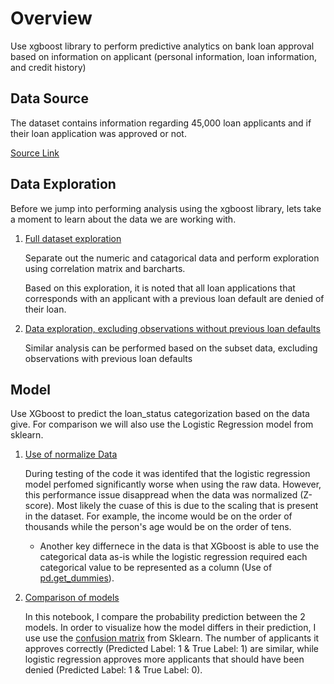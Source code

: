 # Overview
Use xgboost library to perform predictive analytics on bank loan approval based on information on applicant (personal information, loan information, and credit history)


## Data Source

The dataset contains information regarding 45,000 loan applicants and if their loan application was approved or not.

[Source Link](https://www.kaggle.com/datasets/udaymalviya/bank-loan-data)



## Data Exploration
Before we jump into performing analysis using the xgboost library, lets take a moment to learn about the data we are working with.

1. [Full dataset exploration](./code/data_exploration.ipynb)

    Separate out the numeric and catagorical data and perform exploration using correlation matrix and barcharts.
    
    Based on this exploration, it is noted that all loan applications that corresponds with an applicant with a previous loan default are denied of their loan.


2. [Data exploration, excluding observations without previous loan defaults](./code/data_exploration_exclude_previous_defults.ipynb)
 
    Similar analysis can be performed based on the subset data, excluding observations with previous loan defaults


## Model 

Use XGboost to predict the loan_status categorization based on the data give. For comparison we will also use the Logistic Regression model from sklearn.

1. [Use of normalize Data](./code/normalize_data.ipynb)

    During testing of the code it was identifed that the logistic regression model perfomed significantly worse when using the raw data. However, this performance issue disappread when the data was normalized (Z-score). Most likely the cuase of this is due to the scaling that is present in the dataset. For example, the income would be on the order of thousands while the person's age would be on the order of tens. 

     * Another key differnece in the data is that XGboost is able to use the categorical data as-is while the logistic regression required each categorical value to be represented as a column (Use of [pd.get_dummies](https://pandas.pydata.org/docs/reference/api/pandas.get_dummies.html)). 

2. [Comparison of models](./code/analysis_of_models.ipynb)

    In this notebook, I compare the probability prediction between the 2 models. 
    In order to visualize how the model differs in their prediction, I use use the [confusion matrix](https://scikit-learn.org/stable/modules/generated/sklearn.metrics.confusion_matrix.html) from Sklearn.
    The number of applicants it approves correctly (Predicted Label: 1 & True Label: 1) are similar, while logistic regression approves more applicants that should have been denied (Predicted Label: 1 & True Label: 0).
    
